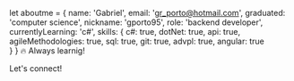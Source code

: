 let aboutme = {
   name: 'Gabriel',
   email: 'gr_porto@hotmail.com',
   graduated: 'computer science',
   nickname: 'gporto95',
   role: 'backend developer',
   currentlyLearning: 'c#',
   skills: {
      c#: true,
      dotNet: true,
      api: true,
      agileMethodologies: true,
      sql: true,
      git: true,
      advpl: true,
      angular: true      
   }
}
🔥 Always learnig!

Let's connect!
